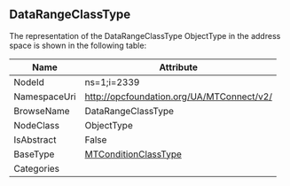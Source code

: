 <!-- objecttype -->
## DataRangeClassType
  
<!-- end of text -->
The representation of the DataRangeClassType ObjectType in the address space is shown in the following table:  

|Name|Attribute|
|---|---|
|NodeId|ns=1;i=2339|
|NamespaceUri|http://opcfoundation.org/UA/MTConnect/v2/|
|BrowseName|DataRangeClassType|
|NodeClass|ObjectType|
|IsAbstract|False|
|BaseType|[MTConditionClassType](../../ObjectTypes/MTConditionClassType/readme.md)|
|Categories||

